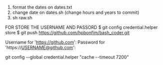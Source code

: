 1. format the dates on dates.txt
2. change date on dates.sh (change hours and years to commit)
3. sh raw.sh

FOR STORE THE USERNAME AND PASSORD
$ git config credential.helper store
$ git push https://github.com/hpbonfim/bash_coder.git

Username for 'https://github.com': <USERNAME>
Password for 'https://USERNAME@github.com': <PASSWORD>

git config --global credential.helper "cache --timeout 7200"
